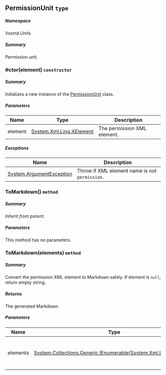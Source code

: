 <a name='T-Vsxmd-Units-PermissionUnit'></a>
## PermissionUnit `type`

##### Namespace

Vsxmd.Units

##### Summary

Permission unit.

<a name='M-Vsxmd-Units-PermissionUnit-#ctor-System-Xml-Linq-XElement-'></a>
### #ctor(element) `constructor`

##### Summary

Initializes a new instance of the [PermissionUnit](/Vsxmd-Units/Vsxmd-Units-PermissionUnit.md/#T-Vsxmd-Units-PermissionUnit) class.

##### Parameters

| Name | Type | Description |
| ---- | ---- | ----------- |
| element | [System.Xml.Linq.XElement](http://msdn.microsoft.com/query/dev14.query?appId=Dev14IDEF1&l=EN-US&k=k:System.Xml.Linq.XElement) | The permission XML element. |

##### Exceptions

| Name | Description |
| ---- | ----------- |
| [System.ArgumentException](http://msdn.microsoft.com/query/dev14.query?appId=Dev14IDEF1&l=EN-US&k=k:System.ArgumentException) | Throw if XML element name is not `permission`. |

<a name='M-Vsxmd-Units-PermissionUnit-ToMarkdown'></a>
### ToMarkdown() `method`

##### Summary

*Inherit from parent.*

##### Parameters

This method has no parameters.

<a name='M-Vsxmd-Units-PermissionUnit-ToMarkdown-System-Collections-Generic-IEnumerable{System-Xml-Linq-XElement}-'></a>
### ToMarkdown(elements) `method`

##### Summary

Convert the permission XML element to Markdown safely.
If element is `null`, return empty string.

##### Returns

The generated Markdown.

##### Parameters

| Name | Type | Description |
| ---- | ---- | ----------- |
| elements | [System.Collections.Generic.IEnumerable{System.Xml.Linq.XElement}](http://msdn.microsoft.com/query/dev14.query?appId=Dev14IDEF1&l=EN-US&k=k:System.Collections.Generic.IEnumerable) | The permission XML element list. |
